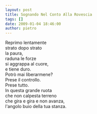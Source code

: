 ```yaml
---
layout: post
title: Sognando Nel Conto Alla Rovescia
tags: []
date: 2009-01-04 18:46:00
author: pietro
---
```

Reprimo lentamente<br/>strato dopo strato<br/>la paura,<br/>raduna le forze<br/>si aggrappa al cuore,<br/>e tiene duro.<br/>Potrò mai liberarmene?<br/>Prese il controllo.<br/>Prese tutto.<br/>In questa grande ruota<br/>che non calpesta terreno<br/>che gira e gira e non avanza,<br/>l'angolo buio della tua stanza.
